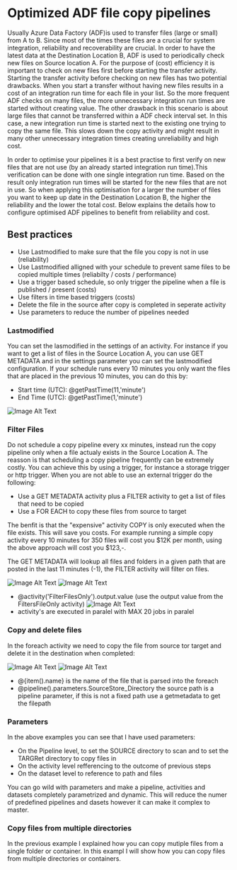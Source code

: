 # Optimized ADF file copy pipelines
Usually Azure Data Factory (ADF)is used to transfer files (large or small) from A to B. Since most of the times these files are a crucial for system integration, reliability and recoverability are crucial. In order to have the latest data at the Destination Location B, ADF is used to periodically check new files on Source location A. For the purpose of (cost) efficiency it is important to check on new files first before starting the transfer activity. Starting the transfer activity before checking on new files has two potential drawbacks. When you start a transfer without having new files results in a cost of an integration run time for each file in your list. So the more frequent ADF checks on many files, the more unnecessary integration run times are started without creating value. The other drawback in this scenario is about large files that cannot be transferred within a ADF check interval set. In this case, a new integration run time is started next to the existing one trying to copy the same file. This slows down the copy activity and might result in many other unnecessary integration times creating unreliability and high cost.

In order to optimise your pipelines it is a best practise to first verify on new files that are not use (by an already started integration run time).This verification can be done with one single integration run time. Based on the result only integration run times will be started for the new files that are not in use. So when applying this optimisation for a larger the number of files you want to keep up date in the Destination Location B, the higher the reliability and the lower the total cost. Below explains the details how to configure optimised ADF pipelines to benefit from reliability and cost.

## Best practices

- Use Lastmodified to make sure that the file you copy is not in use (reliability)
- Use Lastmodified alligned with your schedule to prevent same files to be copied multiple times (reliabilty / costs / performance)
- Use a trigger based schedule, so only trigger the pipeline when a file is published / present (costs)
- Use filters in time based triggers (costs)
- Delete the file in the source after copy is completed in seperate activity
- Use parameters to reduce the number of pipelines needed 

### Lastmodified

You can set the lasmodified in the settings of an activity. For instance if you want to get a list of files in the Source Location A, you can use GET METADATA and in the settings parameter you can set the lastmodified configuration. If your schedule runs every 10 minutes you only want the files that are placed in the previous 10 minutes, you can do this by: 
- Start time (UTC): @getPastTime(11,'minute')
- End Time (UTC): @getPastTime(1,'minute')

![Image Alt Text](https://gp3scdnstorage.blob.core.windows.net/private/Lastmodified.png)

### Filter Files

Do not schedule a copy pipeline every xx minutes, instead run the copy pipeline only when a file actualy exists in the Source Location A. The reasson is that scheduling a copy pipeline frequently can be extremely costly. You can achieve this by using a trigger, for instance a storage trigger or http trigger. 
When you are not able to use an external trigger do the following: 

- Use a GET METADATA activity plus a FILTER activity to get a list of files that need to be copied
- Use a FOR EACH to copy these files from source to target

The benfit is that the "expensive" activity COPY is only executed when the file exists. This will save you costs. For example running a simple copy activity every 10 minutes for 350 files will cost you $12K per month, using the above approach will cost you $123,-.

The GET METADATA will lookup all files and folders in a given path that are posted in the last 11 minutes (-1), the FILTER activity will filter on files.  

  ![Image Alt Text](https://gp3scdnstorage.blob.core.windows.net/private/getfilelist1.png)
  ![Image Alt Text](https://gp3scdnstorage.blob.core.windows.net/private/filterfiles1.png)
- @activity('FilterFilesOnly').output.value (use the output value from the FiltersFileOnly activity)
  ![Image Alt Text](https://gp3scdnstorage.blob.core.windows.net/private/foreachfile1.png)
- activity's are executed in paralel with MAX 20 jobs in paralel

### Copy and delete files

In the foreach activity we need to copy the file from source tor target and delete it in the destination when completed:

  ![Image Alt Text](https://gp3scdnstorage.blob.core.windows.net/private/copyonefile.png)
  ![Image Alt Text](https://gp3scdnstorage.blob.core.windows.net/private/delete.png)
- @{item().name} is the name of the file that is parsed into the foreach
- @pipeline().parameters.SourceStore_Directory the source path is a pipeline parameter, if this is not a fixed path use a getmetadata to get the filepath

### Parameters

In the above examples you can see that I have used parameters:
- On the Pipeline level, to set the SOURCE directory to scan and to set the TARGRet directory to copy files in
- On the activity level refferencing to the outcome of previous steps
- On the dataset level to reference to path and files

You can go wild with parameters and make a pipeline, activities and datasets completely parametrized and dynamic. This will reduce the numer of predefined pipelines and dasets however it can make it complex to master. 

### Copy files from multiple directories

In the previous example I explained how you can copy mutiple files from a single folder or container. In this exampl I will show how you can copy files from multiple directories or containers.




